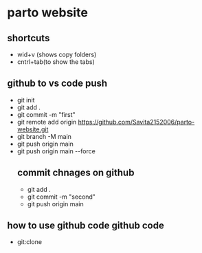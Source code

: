 # parto website
## shortcuts
- wid+v (shows copy folders)
- cntrl+tab(to show the tabs)
## github to vs code push
- git init
- git add .
- git commit -m "first"
- git remote add origin https://github.com/Savita2152006/parto-website.git
- git branch -M main
- git push origin main
- git push origin main --force
    ## commit chnages on github
    - git add .
    - git commit -m "second"
    - git push origin main
## how to use github code github code 
- git:clone
